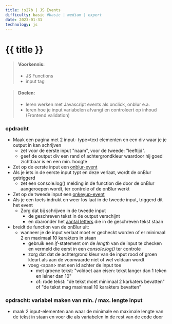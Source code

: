```yaml
---
title: js27b | JS Events
difficulty: basic #basic | medium | expert
date: 2023-01-31
technology: js
---
```


# {{ title }}

> #### Voorkennis:  
> * JS Functions 
> * input tag


> #### Doelen:  
> * leren werken met Javascript events als onclick, onblur e.a.
> * leren hoe je input variabelen afvangt en controleert op inhoud (Frontend validation)

### opdracht
* Maak een pagina met 2 input- type=text elementen en een div waar je je output in kan schrijven
    * zet voor de eerste input "naam", voor de tweede: "leeftijd". 
    * geef de output div een rand of achtergrondkleur waardoor hij goed zichtbaar is en een min. hoogte
* Zet op de eerste input een [onblur-event](https://www.w3schools.com/jsref/event_onblur.asp)
* Als je iets in de eerste input typt en deze verlaat, wordt de onBlur getriggerd
    * zet een console.log() melding in de function die door de onBlur aangeroepen wordt, ter controle of de onBlur werkt
* Zet op de tweede input een [onkeyup-event](https://www.w3schools.com/jsref/event_onkeyup.asp)
* Als je een toets indrukt en weer los laat in de tweede input, triggerd dit het event 
    * Zorg dat bij schrijven in de tweede input
        * de geschreven tekst in de output verschijnt
        * en daaronder het [aantal letters](https://www.w3schools.com/jsref/jsref_length_string.asp) die in de geschreven tekst staan
* breidt de function van de onBlur uit:
    * wanneer je de input verlaat moet er gecheckt worden of er minimaal 2 en maximaal 10 karakters in staan
        * gebruik een <i>if</i>-statement om de <i>length</i> van de input te checken en vermeld die eerst in een <i>console.log()</i> ter controle
        * zorg dat dat de achtergrond kleur van de input rood of groen kleurt als aan de voorwaarde niet of wel voldaan wordt
        * voeg &lt;span&gt; met een id achter de input toe 
            * met groene tekst: "voldoet aan eisen: tekst langer dan 1 teken en leiner dan 10"
            * of: rode tekst: "de tekst moet minimaal 2 karkaters bevatten" of "de tekst mag maximaal 10 karakters bevatten" 

### opdracht: variabel maken van min. / max. lengte input
* maak 2 input-elementen aan waar de minimale en maximale lengte van de tekst in staan en voer die als variabelen in de rest van de code door


